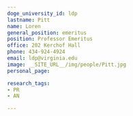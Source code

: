 ```yaml
---
doge_university_id: ldp
lastname: Pitt
name: Loren
general_position: emeritus
position: Professor Emeritus
office: 202 Kerchof Hall
phone: 434-924-4924 
email: ldp@virginia.edu
image: __SITE_URL__/img/people/Pitt.jpg
personal_page:

research_tags:
- PR
- AN

---
```

